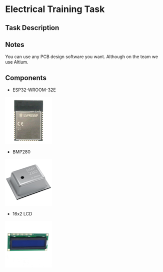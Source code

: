 # Electrical Training Task

## Task Description


## Notes
You can use any PCB design software you want. Although on the team we use Altium. 

## Components
* ESP32-WROOM-32E
<img src="https://github.com/TMU-CanSat/CanSat_2023-2024_Training_Tasks/blob/main/Electrical%20Training%20Task/Images/Espressif_Systems_ESP32-WROOM-32E.jpg" width="150">  

* BMP280
<img src="https://github.com/TMU-CanSat/CanSat_2023-2024_Training_Tasks/blob/main/Electrical%20Training%20Task/Images/BMP280.jpg" width="150">  

* 16x2 LCD
<img src="https://github.com/TMU-CanSat/CanSat_2023-2024_Training_Tasks/blob/main/Electrical%20Training%20Task/Images/2x16-lcd-blue-800x800.jpg" width="150">
